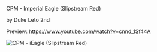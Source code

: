CPM - Imperial Eagle (Slipstream Red)

by Duke Leto 2nd

Preview: https://www.youtube.com/watch?v=cnnd_1Sf44A

![CPM - iEagle (Slipstream Red)](https://user-images.githubusercontent.com/69336657/213715033-30b7691b-d635-471a-a93a-1d9265444ba1.png)
